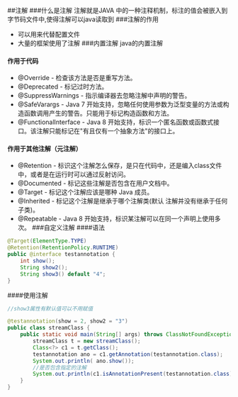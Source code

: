##注解
###什么是注解
注解就是JAVA 中的一种注释机制，标注的值会被嵌入到字节码文件中,使得注解可以java读取到
###注解的作用
* 可以用来代替配置文件
* 大量的框架使用了注解
###内置注解
java的内置注解
#### 作用于代码
* @Override - 检查该方法是否是重写方法。
* @Deprecated - 标记过时方法。
* @SuppressWarnings - 指示编译器去忽略注解中声明的警告。
* @SafeVarargs - Java 7 开始支持，忽略任何使用参数为泛型变量的方法或构造函数调用产生的警告。只能用于标记构造函数和方法。
* @FunctionalInterface - Java 8 开始支持，标识一个匿名函数或函数式接口。该注解只能标记在"有且仅有一个抽象方法"的接口上。
#### 作用于其他注解（元注解）
* @Retention - 标识这个注解怎么保存，是只在代码中，还是编入class文件中，或者是在运行时可以通过反射访问。
* @Documented - 标记这些注解是否包含在用户文档中。
* @Target - 标记这个注解应该是哪种 Java 成员。
* @Inherited - 标记这个注解是继承于哪个注解类(默认 注解并没有继承于任何子类)。
* @Repeatable - Java 8 开始支持，标识某注解可以在同一个声明上使用多次。
###自定义注解
####语法
```java
@Target(ElementType.TYPE)
@Retention(RetentionPolicy.RUNTIME)
public @interface testannotation {
    int show();
    String show2();
    String show3() default "4";
}
```                                                                                                                                                                                                                                                                                                                                                                                                                                                                                                                         
####使用注解
```java
//show3属性有默认值可以不用赋值

@testannotation(show = 2, show2 = "3")
public class streamClass {
    public static void main(String[] args) throws ClassNotFoundException {
        streamClass t = new streamClass();
        Class<?> c1 = t.getClass();
        testannotation ano = c1.getAnnotation(testannotation.class);
        System.out.println( ano.show());
        //是否包含指定的注解
        System.out.println(c1.isAnnotationPresent(testannotation.class));
    }
}
```

